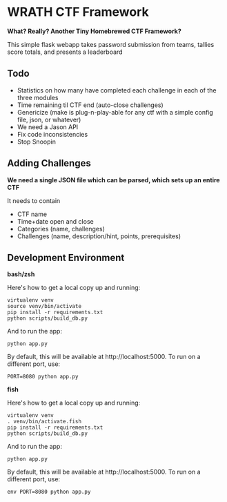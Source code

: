 WRATH CTF Framework
===================

**What? Really? Another Tiny Homebrewed CTF Framework?**

This simple flask webapp takes password submission from teams, tallies score totals, and presents a leaderboard

Todo
----
* Statistics on how many have completed each challenge in each of the three modules
* Time remaining til CTF end (auto-close challenges)
* Genericize (make is plug-n-play-able for any ctf with a simple config file, json, or whatever)
* We need a Jason API
* Fix code inconsistencies
* Stop Snoopin

Adding Challenges
-----------------

**We need a single JSON file which can be parsed, which sets up an entire CTF**

It needs to contain
* CTF name
* Time+date open and close
* Categories (name, challenges)
* Challenges (name, description/hint, points, prerequisites)

Development Environment
-----------------------

**bash/zsh**

Here's how to get a local copy up and running:

    virtualenv venv
    source venv/bin/activate
    pip install -r requirements.txt
    python scripts/build_db.py

And to run the app:

    python app.py

By default, this will be available at http://localhost:5000. To run on a
different port, use:

    PORT=8080 python app.py

**fish**

Here's how to get a local copy up and running:

    virtualenv venv
    . venv/bin/activate.fish
    pip install -r requirements.txt
    python scripts/build_db.py

And to run the app:

    python app.py

By default, this will be available at http://localhost:5000. To run on a
different port, use:

    env PORT=8080 python app.py
